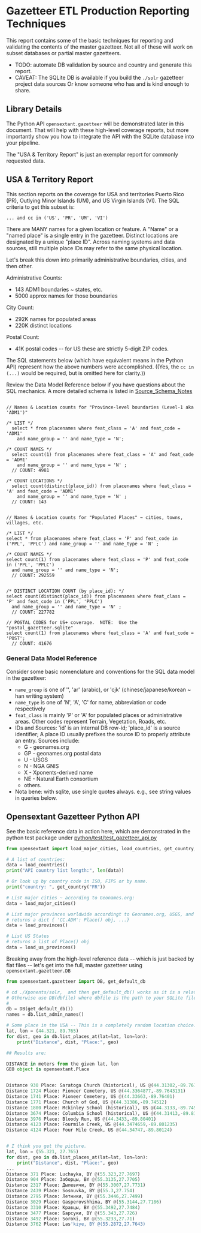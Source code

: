 # Gazetteer ETL Production Reporting Techniques

This report contains some of the basic techniques for reporting 
and validating the contents of the master gazetteer.  Not all of these
will work on subset databases or partial master gazetteers. 

* TODO: automate DB validation by source and country and generate this report.
* CAVEAT: The SQLite DB is available if you build the `./solr` gazetteer project data sources
  Or know someone who has and is kind enough to share.


## Library Details

The Python API `opensextant.gazetteer`  will be demonstrated later in this document.
That will help with these high-level coverage reports, but more importantly show you
how to integrate the API with the SQLite database into your pipeline.

The "USA & Territory Report" is just an exemplar report for commonly requested data.

## USA & Territory Report

This section reports on the coverage for USA and territories Puerto Rico (PR), Outlying Minor Islands (UM), and US Virgin Islands (VI).  The SQL criteria to get this subset is:

`... and cc in ('US', 'PR', 'UM', 'VI')`

There are MANY names for a given location or feature.  A "Name" or a "named place" is 
a single entry in the gazetteer. Distinct locations are designated by a unique "place ID".
Across naming systems and data sources, still multiple place IDs may refer to the same
physical location. 

Let's break this down into primarily administrative boundaries, cities, and then other.

Administrative Counts:
- 143 ADM1 boundaries ~ states, etc.
- 5000 approx names for those boundaries

City Count:
- 292K names for populated areas
- 220K distinct locations 

Postal Count:
- 41K postal codes -- for US these are strictly 5-digit ZIP codes.

The SQL statements below (which have equivalent means in the Python API) represent
how the above numbers were accomplished. ((Yes, the `cc in (...)` would be required, but 
is omitted here for clarity.))

Review the Data Model Reference below if you have questions about the SQL mechanics.
A more detailed schema is listed in [Source_Schema_Notes](./etc/gazetteer/Source_Schema_Notes.md)

```sqlite

// Names & Location counts for "Province-level boundaries (Level-1 aka 'ADM1')"

/* LIST */ 
  select * from placenames where feat_class = 'A' and feat_code = 'ADM1' 
    and name_group = '' and name_type = 'N';

/* COUNT NAMES */
  select count(1) from placenames where feat_class = 'A' and feat_code = 'ADM1'  
    and name_group = '' and name_type = 'N' ;
  // COUNT: 4981

/* COUNT LOCATIONS */
  select count(distinct(place_id)) from placenames where feat_class = 'A' and feat_code = 'ADM1' 
    and name_group = '' and name_type = 'N' ;
  // COUNT: 143


// Names & Location counts for "Populated Places" ~ cities, towns, villages, etc.

/* LIST */
select * from placenames where feat_class = 'P' and feat_code in ('PPL', 'PPLC') and name_group = '' and name_type = 'N' ;

/* COUNT NAMES */
select count(1) from placenames where feat_class = 'P' and feat_code in ('PPL', 'PPLC') 
  and name_group = '' and name_type = 'N';
  // COUNT: 292559


/* DISTINCT LOCATION COUNT (by place_id): */
select count(distinct(place_id)) from placenames where feat_class = 'P' and feat_code in ('PPL', 'PPLC') 
  and name_group = '' and name_type = 'N' ;
  // COUNT: 227782

// POSTAL CODES for US+ coverage.  NOTE:  Use the "postal_gazetteer.sqlite"
select count(1) from placenames where feat_class = 'A' and feat_code = 'POST';
  // COUNT: 41676

```

### General Data Model Reference

Consider some basic nomenclature and conventions for the SQL data model in the 
gazetteer:

- `name_group` is one of '', 'ar' (arabic), or 'cjk' (chinese/japanese/korean ~ han writing system)
- `name_type`  is one of 'N', 'A', 'C' for name, abbreviation or code respectively
- `feat_class` is mainly 'P' or 'A' for populated places or administrative areas.  Other codes represent Terrain, Vegetation, Roads, etc.
- IDs and Sources:  'id' is an internal DB row-id; 'place_id' is a source identifier; 
  A place ID usually prefixes the source ID to properly attribute an entry.  Sources include:
  - G - geonames.org
  - GP - geonames.org postal data
  - U - USGS
  - N - NGA GNIS
  - X - Xponents-derived name
  - NE - Natural Earth consortium
  - others.
- Nota bene: with sqlite, use single quotes always. e.g., see string values in queries below.


## Opensextant Gazetteer Python API

See the basic reference data in action here, which are demonstrated in the python test package
under [python/test/test_gazetteer_api.py](../python/test/test_gazetteer_api.py)

```python
from opensextant import load_major_cities, load_countries, get_country, load_us_provinces, load_provinces

# A list of countries:
data = load_countries()
print("API country list length:", len(data))

# Or look up by country code in ISO, FIPS or by name.
print("country: ", get_country("FR"))

# List major cities ~ according to Geonames.org:
data = load_major_cities()

# List major provinces worldwide accordingt to Geonames.org, USGS, and other sources.
# returns a dict { 'CC.ADM': Place() obj, ...}
data = load_provinces()

# List US States 
# returns a list of Place() obj
data = load_us_provinces()

```

Breaking away from the high-level reference data -- which is just backed by flat files -- 
let's get into the full, master gazetteer using `opensextant.gazetteer.DB`


```python
from opensextant.gazetteer import DB, get_default_db

# cd ./Xponents/solr,  and then get_default_db() works as it is a relative path.
# Otherwise use DB(dbfile) where dbfile is the path to your SQLite file.
#
db = DB(get_default_db())
names = db.list_admin_names()

# Some place in the USA -- This is a completely random location choice.
lat, lon = (44.321, 89.765)
for dist, geo in db.list_places_at(lat=lat, lon=lon):
    print("Distance", dist, "Place:", geo)

## Results are:

DISTANCE in meters from the given lat, lon
GEO object is opensextant.Place


Distance 930 Place: Saratoga Church (historical), US @(44.31302,-89.76151)
Distance 1724 Place: Pioneer Cemetery, US @(44.3364877,-89.7643131)
Distance 1741 Place: Pioneer Cemetery, US @(44.33663,-89.76401)
Distance 1771 Place: Church of God, US @(44.31386,-89.74512)
Distance 1800 Place: Mckinley School (historical), US @(44.3133,-89.74512)
Distance 3674 Place: Columbia School (historical), US @(44.31413,-89.81012)
Distance 3976 Place: Bloody Run, US @(44.3433,-89.80401)
Distance 4123 Place: Fourmile Creek, US @(44.3474659,-89.801235)
Distance 4124 Place: Four Mile Creek, US @(44.34747,-89.80124)


# I think you get the picture.
lat, lon = (55.321, 27.765)
for dist, geo in db.list_places_at(lat=lat, lon=lon):
    print("Distance", dist, "Place:", geo)
... 
Distance 371 Place: Luchayka, BY @(55.323,27.7697)
Distance 904 Place: Заборцы, BY @(55.3135,27.7705)
Distance 2317 Place: Дылевичи, BY @(55.3007,27.7731)
Distance 2439 Place: Sosnuvka, BY @(55.3,27.754)
Distance 2795 Place: Летники, BY @(55.3446,27.7499)
Distance 3029 Place: Gasperovshhina, BY @(55.3144,27.7186)
Distance 3310 Place: Кравцы, BY @(55.3492,27.7484)
Distance 3477 Place: Барсуки, BY @(55.343,27.726)
Distance 3492 Place: Soroki, BY @(55.3233,27.71)
Distance 3762 Place: Las'kiye, BY @(55.2872,27.7643)
```
 